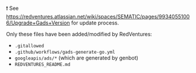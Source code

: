 ❗ See https://redventures.atlassian.net/wiki/spaces/SEMATIC/pages/99340551006/Upgrade+Gads+Version for update process.

Only these files have been added/modified by RedVentures:
* `.gitallowed`
* `.github/workflows/gads-generate-go.yml`
* `googleapis/ads/*` (which are generated by genbot)
* `REDVENTURES_README.md`
